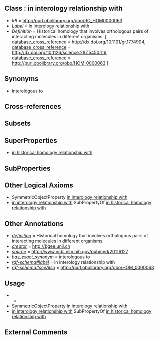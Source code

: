 
## Class : in interology relationship with

 * *IRI* = http://purl.obolibrary.org/obo/RO_HOM0000063
 * *Label* = in interology relationship with
 * *Definition* = Historical homology that involves orthologous pairs of interacting molecules in different organisms. [ [database_cross_reference](../../ef/oboInOwl#hasDbXref.md) = http://dx.doi.org/10.1101/gr.1774904, [database_cross_reference](../../ef/oboInOwl#hasDbXref.md) = http://dx.doi.org/10.1126/science.287.5450.116, [database_cross_reference](../../ef/oboInOwl#hasDbXref.md) = http://purl.obolibrary.org/obo/HOM_0000063 ]

## Synonyms

 * interologous to

## Cross-references


## Subsets


## SuperProperties

 * [in historical homology relationship with](../../RO/07/RO_HOM0000007.md)

## SubProperties


## Other Logical Axioms

 * SymmetricObjectProperty [in interology relationship with](../../RO/63/RO_HOM0000063.md)
 * [in interology relationship with](../../RO/63/RO_HOM0000063.md) SubPropertyOf [in historical homology relationship with](../../RO/07/RO_HOM0000007.md)

## Other Annotations

 * *[definition](../../IAO/15/IAO_0000115.md)* = Historical homology that involves orthologous pairs of interacting molecules in different organisms.
 * *[creator](../../or/creator.md)* = http://bgee.unil.ch
 * *[source](../../ce/source.md)* = http://www.ncbi.nlm.nih.gov/pubmed/20116127
 * *[has_exact_synonym](../../ym/oboInOwl#hasExactSynonym.md)* = interologous to
 * *[rdf-schema#label](../../el/rdf-schema#label.md)* = in interology relationship with
 * *[rdf-schema#seeAlso](../../so/rdf-schema#seeAlso.md)* = http://purl.obolibrary.org/obo/HOM_0000063

## Usage

 * -
 * SymmetricObjectProperty [in interology relationship with](../../RO/63/RO_HOM0000063.md)
 * [in interology relationship with](../../RO/63/RO_HOM0000063.md) SubPropertyOf [in historical homology relationship with](../../RO/07/RO_HOM0000007.md)

## External Comments

